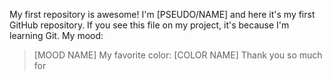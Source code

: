 My first repository is awesome!
I'm [PSEUDO/NAME] and here it's my first GitHub repository.
If you see this file on my project, it's because I'm learning Git.
My mood:
> [MOOD NAME]
My favorite color:
> [COLOR NAME]
Thank you so much for 
